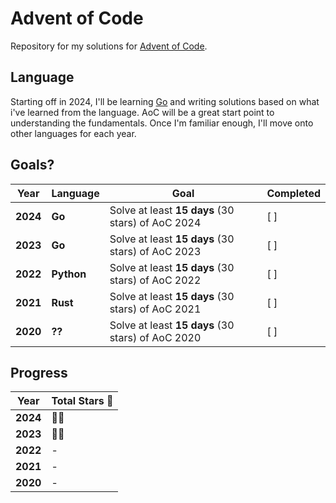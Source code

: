 # Advent of Code
Repository for my solutions for [Advent of Code](https://adventofcode.com). 

## Language
Starting off in 2024, I'll be learning [Go]([https://adventofcode.com](https://go.dev/)) and writing solutions based on what i've learned from the language. AoC will be a great start point to understanding the fundamentals. Once I'm familiar enough, I'll move onto other languages for each year.

## Goals?
| Year       | Language   | Goal                                      | Completed |
|------------|------------|------------------------------------------| ----------- |
| **2024**   | **Go** | Solve at least **15 days** (30 stars) of AoC 2024 | [ ] |
| **2023**   | **Go** | Solve at least **15 days** (30 stars) of AoC 2023     | [ ] |
| **2022**   | **Python** | Solve at least **15 days** (30 stars) of AoC 2022     | [ ] |
| **2021**   | **Rust** | Solve at least **15 days** (30 stars) of AoC 2021     | [ ] |
| **2020**   | **??** | Solve at least **15 days** (30 stars) of AoC 2020     | [ ] |

## Progress
| Year       | Total Stars 🌟 |
|------------|---------------|
| **2024**   | 🌟🌟         |
| **2023**   | 🌟🌟          |
| **2022**   | -            |
| **2021**   | -            |
| **2020**   | -            |
